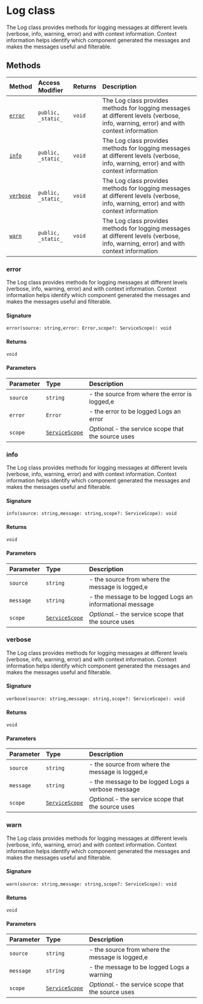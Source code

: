 # Log class





The Log class provides methods for logging messages at different levels (verbose, 
info, warning, error) and with context information. Context information helps identify 
which component generated the messages and makes the messages useful and filterable. 







## Methods

| Method	   | Access Modifier | Returns	| Description|
|:-------------|:----|:-------|:-----------|
|[`error`](#error)     | `public, _static_` | `void` | The Log class provides methods for logging messages at different levels (verbose,  info, warning, error) and with context information |
|[`info`](#info)     | `public, _static_` | `void` | The Log class provides methods for logging messages at different levels (verbose,  info, warning, error) and with context information |
|[`verbose`](#verbose)     | `public, _static_` | `void` | The Log class provides methods for logging messages at different levels (verbose,  info, warning, error) and with context information |
|[`warn`](#warn)     | `public, _static_` | `void` | The Log class provides methods for logging messages at different levels (verbose,  info, warning, error) and with context information |





### error

The Log class provides methods for logging messages at different levels (verbose, 
info, warning, error) and with context information. Context information helps identify 
which component generated the messages and makes the messages useful and filterable. 


#### Signature
`error(source: string,error: Error,scope?: ServiceScope): void`

#### Returns
`void`


#### Parameters


| Parameter	   | Type    | Description |
|:-------------|:---------------|:------------|
| `source`    | `string` | - the source from where the error is logged,e |
| `error`    | `Error` | - the error to be logged  Logs an error |
| `scope`    | [`ServiceScope`](../sp-client-base/servicescope.md) | _Optional._- the service scope that the source uses |


### info

The Log class provides methods for logging messages at different levels (verbose, 
info, warning, error) and with context information. Context information helps identify 
which component generated the messages and makes the messages useful and filterable. 


#### Signature
`info(source: string,message: string,scope?: ServiceScope): void`

#### Returns
`void`


#### Parameters


| Parameter	   | Type    | Description |
|:-------------|:---------------|:------------|
| `source`    | `string` | - the source from where the message is logged,e |
| `message`    | `string` | - the message to be logged  Logs an informational message |
| `scope`    | [`ServiceScope`](../sp-client-base/servicescope.md) | _Optional._- the service scope that the source uses |


### verbose

The Log class provides methods for logging messages at different levels (verbose, 
info, warning, error) and with context information. Context information helps identify 
which component generated the messages and makes the messages useful and filterable. 


#### Signature
`verbose(source: string,message: string,scope?: ServiceScope): void`

#### Returns
`void`


#### Parameters


| Parameter	   | Type    | Description |
|:-------------|:---------------|:------------|
| `source`    | `string` | - the source from where the message is logged,e |
| `message`    | `string` | - the message to be logged  Logs a verbose message |
| `scope`    | [`ServiceScope`](../sp-client-base/servicescope.md) | _Optional._- the service scope that the source uses |


### warn

The Log class provides methods for logging messages at different levels (verbose, 
info, warning, error) and with context information. Context information helps identify 
which component generated the messages and makes the messages useful and filterable. 


#### Signature
`warn(source: string,message: string,scope?: ServiceScope): void`

#### Returns
`void`


#### Parameters


| Parameter	   | Type    | Description |
|:-------------|:---------------|:------------|
| `source`    | `string` | - the source from where the message is logged,e |
| `message`    | `string` | - the message to be logged  Logs a warning |
| `scope`    | [`ServiceScope`](../sp-client-base/servicescope.md) | _Optional._- the service scope that the source uses |


